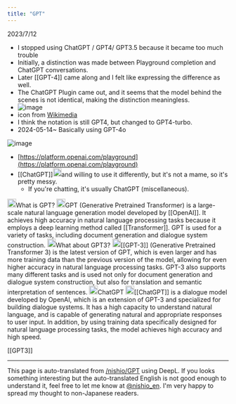 ```yaml
---
title: "GPT"
---
```


2023/7/12
- I stopped using ChatGPT / GPT4/ GPT3.5 because it became too much trouble
- Initially, a distinction was made between Playground completion and ChatGPT conversations.
- Later [[GPT-4]] came along and I felt like expressing the difference as well.
- The ChatGPT Plugin came out, and it seems that the model behind the scenes is not identical, making the distinction meaningless.
- ![image](https://scrapbox.io/files/64ae088618e830001b046ea0.png)
- icon from [Wikimedia](https://commons.wikimedia.org/wiki/File:ChatGPT_logo.svg)
- I think the notation is still GPT4, but changed to GPT4-turbo.
- 2024-05-14~ Basically using GPT-4o


![image](https://gyazo.com/d7612730df21f881e7f0e181a18eb92b/thumb/1000)
- [https://platform.openai.com/playground](https://platform.openai.com/playground)
- [[ChatGPT]]<img src='https://scrapbox.io/api/pages/nishio-en/ChatGPT/icon' alt='ChatGPT.icon' height="19.5"/>and willing to use it differently, but it's not a mame, so it's pretty messy.
    - If you're chatting, it's usually ChatGPT (miscellaneous).

<img src='https://scrapbox.io/api/pages/nishio-en/nishio/icon' alt='nishio.icon' height="19.5"/>What is GPT?
<img src='https://scrapbox.io/api/pages/nishio-en/ChatGPT/icon' alt='ChatGPT.icon' height="19.5"/>GPT (Generative Pretrained Transformer) is a large-scale natural language generation model developed by [[OpenAI]]. It achieves high accuracy in natural language processing tasks because it employs a deep learning method called [[Transformer]]. GPT is used for a variety of tasks, including document generation and dialogue system construction.
<img src='https://scrapbox.io/api/pages/nishio-en/nishio/icon' alt='nishio.icon' height="19.5"/>What about GPT3?
<img src='https://scrapbox.io/api/pages/nishio-en/ChatGPT/icon' alt='ChatGPT.icon' height="19.5"/>[[GPT-3]] (Generative Pretrained Transformer 3) is the latest version of GPT, which is even larger and has more training data than the previous version of the model, allowing for even higher accuracy in natural language processing tasks. GPT-3 also supports many different tasks and is used not only for document generation and dialogue system construction, but also for translation and semantic interpretation of sentences.
<img src='https://scrapbox.io/api/pages/nishio-en/nishio/icon' alt='nishio.icon' height="19.5"/>ChatGPT
<img src='https://scrapbox.io/api/pages/nishio-en/ChatGPT/icon' alt='ChatGPT.icon' height="19.5"/>[[ChatGPT]] is a dialogue model developed by OpenAI, which is an extension of GPT-3 and specialized for building dialogue systems. It has a high capacity to understand natural language, and is capable of generating natural and appropriate responses to user input. In addition, by using training data specifically designed for natural language processing tasks, the model achieves high accuracy and high speed.

[[GPT3]]

---
This page is auto-translated from [/nishio/GPT](https://scrapbox.io/nishio/GPT) using DeepL. If you looks something interesting but the auto-translated English is not good enough to understand it, feel free to let me know at [@nishio_en](https://twitter.com/nishio_en). I'm very happy to spread my thought to non-Japanese readers.